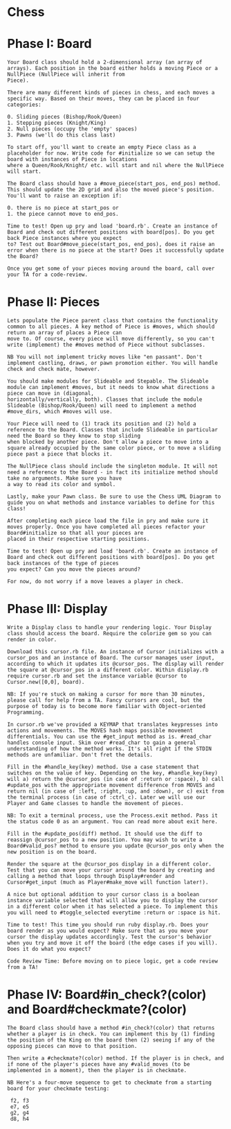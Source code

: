 # Chess

  # Phase I: Board
  
    Your Board class should hold a 2-dimensional array (an array of arrays). Each position in the board either holds a moving Piece or a NullPiece (NullPiece will inherit from 
    Piece).

    There are many different kinds of pieces in chess, and each moves a specific way. Based on their moves, they can be placed in four categories:

    0. Sliding pieces (Bishop/Rook/Queen)
    1. Stepping pieces (Knight/King)
    2. Null pieces (occupy the 'empty' spaces)
    3. Pawns (we'll do this class last)

    To start off, you'll want to create an empty Piece class as a placeholder for now. Write code for #initialize so we can setup the board with instances of Piece in locations 
    where a Queen/Rook/Knight/ etc. will start and nil where the NullPiece will start.
    
    The Board class should have a #move_piece(start_pos, end_pos) method. This should update the 2D grid and also the moved piece's position. You'll want to raise an exception if:
    
    0. there is no piece at start_pos or
    1. the piece cannot move to end_pos.

    Time to test! Open up pry and load 'board.rb'. Create an instance of Board and check out different positions with board[pos]. Do you get back Piece instances where you expect 
    to? Test out Board#move_piece(start_pos, end_pos), does it raise an error when there is no piece at the start? Does it successfully update the Board?
    
    Once you get some of your pieces moving around the board, call over your TA for a code-review.

  # Phase II: Pieces

    Lets populate the Piece parent class that contains the functionality common to all pieces. A key method of Piece is #moves, which should return an array of places a Piece can 
    move to. Of course, every piece will move differently, so you can't write (implement) the #moves method of Piece without subclasses.
    
    NB You will not implement tricky moves like "en passant". Don't implement castling, draws, or pawn promotion either. You will handle check and check mate, however.
    
    You should make modules for Slideable and Stepable. The Slideable module can implement #moves, but it needs to know what directions a piece can move in (diagonal, 
    horizontally/vertically, both). Classes that include the module Slideable (Bishop/Rook/Queen) will need to implement a method #move_dirs, which #moves will use.
    
    Your Piece will need to (1) track its position and (2) hold a reference to the Board. Classes that include Slideable in particular need the Board so they know to stop sliding 
    when blocked by another piece. Don't allow a piece to move into a square already occupied by the same color piece, or to move a sliding piece past a piece that blocks it.
    
    The NullPiece class should include the singleton module. It will not need a reference to the Board - in fact its initialize method should take no arguments. Make sure you have 
    a way to read its color and symbol.
    
    Lastly, make your Pawn class. Be sure to use the Chess UML Diagram to guide you on what methods and instance variables to define for this class!
    
    After completing each piece load the file in pry and make sure it moves properly. Once you have completed all pieces refactor your Board#initialize so that all your pieces are 
    placed in their respective starting positions.
    
    Time to test! Open up pry and load 'board.rb'. Create an instance of Board and check out different positions with board[pos]. Do you get back instances of the type of pieces 
    you expect? Can you move the pieces around?
    
    For now, do not worry if a move leaves a player in check.

  # Phase III: Display

    Write a Display class to handle your rendering logic. Your Display class should access the board. Require the colorize gem so you can render in color.

    Download this cursor.rb file. An instance of Cursor initializes with a cursor_pos and an instance of Board. The cursor manages user input, according to which it updates its @cursor_pos. The display will render the square at @cursor_pos in a different color. Within display.rb require cursor.rb and set the instance variable @cursor to Cursor.new([0,0], board).

    NB: If you're stuck on making a cursor for more than 30 minutes, please call for help from a TA. Fancy cursors are cool, but the purpose of today is to become more familiar with Object-oriented Programming.

    In cursor.rb we've provided a KEYMAP that translates keypresses into actions and movements. The MOVES hash maps possible movement differentials. You can use the #get_input method as is. #read_char handles console input. Skim over #read_char to gain a general understanding of how the method works. It's all right if the STDIN methods are unfamiliar. Don't fret the details.

    Fill in the #handle_key(key) method. Use a case statement that switches on the value of key. Depending on the key, #handle_key(key) will a) return the @cursor_pos (in case of :return or :space), b) call #update_pos with the appropriate movement difference from MOVES and return nil (in case of :left, :right, :up, and :down), or c) exit from the terminal process (in case of :ctrl_c). Later we will use our Player and Game classes to handle the movement of pieces.

    NB: To exit a terminal process, use the Process.exit method. Pass it the status code 0 as an argument. You can read more about exit here.

    Fill in the #update_pos(diff) method. It should use the diff to reassign @cursor_pos to a new position. You may wish to write a Board#valid_pos? method to ensure you update @cursor_pos only when the new position is on the board.

    Render the square at the @cursor_pos display in a different color. Test that you can move your cursor around the board by creating and calling a method that loops through Display#render and Cursor#get_input (much as Player#make_move will function later!).

    A nice but optional addition to your cursor class is a boolean instance variable selected that will allow you to display the cursor in a different color when it has selected a piece. To implement this you will need to #toggle_selected everytime :return or :space is hit.

    Time to test! This time you should run ruby display.rb. Does your board render as you would expect? Make sure that as you move your cursor the display updates accordingly. Test the cursor's behavior when you try and move it off the board (the edge cases if you will). Does it do what you expect?

    Code Review Time: Before moving on to piece logic, get a code review from a TA!

  # Phase IV: Board#in_check?(color) and Board#checkmate?(color)

    The Board class should have a method #in_check?(color) that returns whether a player is in check. You can implement this by (1) finding the position of the King on the board then (2) seeing if any of the opposing pieces can move to that position.

    Then write a #checkmate?(color) method. If the player is in check, and if none of the player's pieces have any #valid_moves (to be implemented in a moment), then the player is in checkmate.

    NB Here's a four-move sequence to get to checkmate from a starting board for your checkmate testing:

     f2, f3
     e7, e5
     g2, g4
     d8, h4
